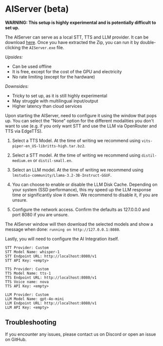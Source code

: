 # AIServer (beta)

**WARNING: This setup is highly experimental and is potentially difficult to set up.**

The AIServer can serve as a local STT, TTS and LLM provider.
It can be download [here](https://github.com/lucaelin/covas-next-aiserver/releases/). Once you have extracted the Zip, you can run it by double-clicking the `AIServer.exe` file.

*Upsides:*
- Can be used offline
- It is free, except for the cost of the GPU and electricity
- No rate limiting (except for the hardware)

*Downsides:*
- Tricky to set up, as it is still highly experimental
- May struggle with multilingual input/output
- Higher latency than cloud services

Upon starting the AIServer, need to configure it using the window that pops up. You can select the "None" option for the different modalities you don't want to use (e.g. if you only want STT and use the LLM via OpenRouter and TTS via EdgeTTS).

1) Select a TTS Model. At the time of writing we recommend using `vits-piper-en_US-libritts-high.tar.bz2`. 

2) Select a STT model. At the time of writing we recommend using `distil-medium.en` or `distil-small.en`.

3) Select an LLM model. At the time of writing we recommend using `lmstudio-community/Llama-3.2-3B-Instruct-GGUF`.

4) You can choose to enable or disable the LLM Disk Cache. Depending on your system (SSD performance), this my speed up the LLM response time or significantly slow it down. We recommend to disable it, if you are unsure.

5) Configure the network access. Confirm the defaults as 127.0.0.0 and port 8080 if you are unsure.

The AIServer window will then download the selected models and show a message when done: `running on http://127.0.0.1:8080`.

Lastly, you will need to configure the AI Integration itself. 

```
STT Provider: Custom
STT Model Name: whisper-1
STT Endpoint URL: http://localhost:8080/v1
STT API Key: <empty>
``` 
```
TTS Provider: Custom
TTS Model Name: tts-1
TTS Endpoint URL: http://localhost:8080/v1
TTS Voice name: nova
TTS API Key: <empty>
```
```
LLM Provider: Custom
LLM Model Name: gpt-4o-mini
LLM Endpoint URL: http://localhost:8080/v1
LLM API Key: <empty>
```

## Troubleshooting

If you encounter any issues, please contact us on Discord or open an issue on GitHub.